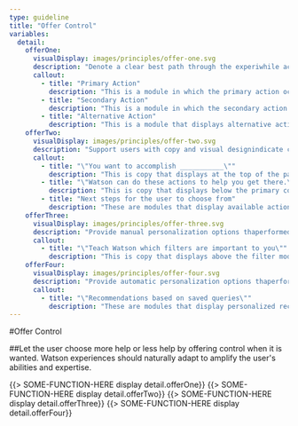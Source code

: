 ```yaml
---
type: guideline
title: "Offer Control"
variables:
  detail:
    offerOne:
      visualDisplay: images/principles/offer-one.svg
      description: "Denote a clear best path through the experiwhile accommodating alternatives and seamless undos."
      callout:
        - title: "Primary Action"
          description: "This is a module in which the primary action occurs."
        - title: "Secondary Action"
          description: "This is a module in which the secondary action occurs."
        - title: "Alternative Action"
          description: "This is a module that displays alternative actions that are separate from the primary best path."
    offerTwo:
      visualDisplay: images/principles/offer-two.svg
      description: "Support users with copy and visual designindicate collaboration or a conversation."
      callout:
        - title: "\"You want to accomplish ___________\""
          description: "This is copy that displays at the top of the page."
        - title: "\"Watson can do these actions to help you get there.\""
          description: "This is copy that displays below the primary content."
        - title: "Next steps for the user to choose from"
          description: "These are modules that display available actions."
    offerThree:
      visualDisplay: images/principles/offer-three.svg
      description: "Provide manual personalization options thaperformed by the user, such as feedback mechanisms for use\"teach\" Watson."
      callout:
        - title: "\"Teach Watson which filters are important to you\""
          description: "This is copy that displays above the filter modules."
    offerFour:
      visualDisplay: images/principles/offer-four.svg
      description: "Provide automatic personalization options thaperformed by Watson, such as gathering user informatiopreferences to apply to the experience."
      callout:
        - title: "\"Recommendations based on saved queries\""
          description: "These are modules that display personalized recommendations."
---
```

#Offer Control

##Let the user choose more help or less help by offering control when it is wanted. Watson experiences should naturally adapt to amplify the user's abilities and expertise.

{{> SOME-FUNCTION-HERE display detail.offerOne}}
{{> SOME-FUNCTION-HERE display detail.offerTwo}}
{{> SOME-FUNCTION-HERE display detail.offerThree}}
{{> SOME-FUNCTION-HERE display detail.offerFour}}
